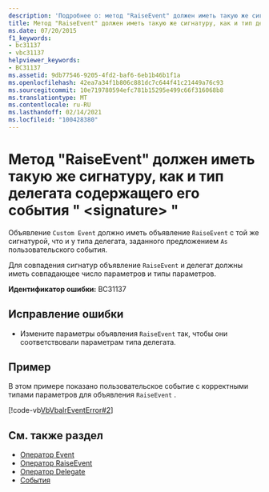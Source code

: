 ```yaml
---
description: 'Подробнее о: метод "RaiseEvent" должен иметь такую же сигнатуру, как и тип делегата содержащего его события " <signature> "'
title: Метод "RaiseEvent" должен иметь такую же сигнатуру, как и тип делегата содержащего его события " <signature> "
ms.date: 07/20/2015
f1_keywords:
- bc31137
- vbc31137
helpviewer_keywords:
- BC31137
ms.assetid: 9db77546-9205-4fd2-baf6-6eb1b46b1f1a
ms.openlocfilehash: 42ea7a34f1b806c881dc7c644f41c21449a76c93
ms.sourcegitcommit: 10e719780594efc781b15295e499c66f316068b8
ms.translationtype: MT
ms.contentlocale: ru-RU
ms.lasthandoff: 02/14/2021
ms.locfileid: "100428380"
---
```

# <a name="raiseevent-method-must-have-the-same-signature-as-the-containing-events-delegate-type-signature"></a>Метод "RaiseEvent" должен иметь такую же сигнатуру, как и тип делегата содержащего его события " \<signature> "

Объявление `Custom Event` должно иметь объявление `RaiseEvent` с той же сигнатурой, что и у типа делегата, заданного предложением `As` пользовательского события.  
  
 Для совпадения сигнатур объявление `RaiseEvent` и делегат должны иметь совпадающее число параметров и типы параметров.  
  
 **Идентификатор ошибки:** BC31137  
  
## <a name="to-correct-this-error"></a>Исправление ошибки  
  
- Измените параметры объявления `RaiseEvent` так, чтобы они соответствовали параметрам типа делегата.  
  
## <a name="example"></a>Пример  

 В этом примере показано пользовательское событие с корректными типами параметров для объявления `RaiseEvent` .  
  
 [!code-vb[VbVbalrEventError#2](~/samples/snippets/visualbasic/VS_Snippets_VBCSharp/VbVbalrEventError/VB/VbVbalrEventError.vb#2)]  
  
## <a name="see-also"></a>См. также раздел

- [Оператор Event](../language-reference/statements/event-statement.md)
- [Оператор RaiseEvent](../language-reference/statements/raiseevent-statement.md)
- [Оператор Delegate](../language-reference/statements/delegate-statement.md)
- [События](../programming-guide/language-features/events/index.md)
